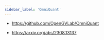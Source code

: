 ```yaml
---
sidebar_label: 'OmniQuant'
---
```


- https://github.com/OpenGVLab/OmniQuant

- https://arxiv.org/abs/2308.13137